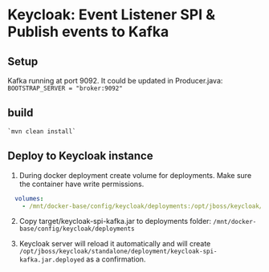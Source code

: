 # Keycloak: Event Listener SPI & Publish events to Kafka

## Setup

Kafka running at port 9092. It could be updated in Producer.java:
`BOOTSTRAP_SERVER = "broker:9092"`

## build 
    `mvn clean install`

## Deploy to Keycloak instance

1. During docker deployment create volume for deployments. Make sure the container have write permissions.
```yml
  volumes:
    - /mnt/docker-base/config/keycloak/deployments:/opt/jboss/keycloak/standalone/deployment
```
2. Copy target/keycloak-spi-kafka.jar to deployments folder:
   `/mnt/docker-base/config/keycloak/deployments`
  
3. Keycloak server will reload it automatically and will create 
`/opt/jboss/keycloak/standalone/deployment/keycloak-spi-kafka.jar.deployed` as a confirmation. 
